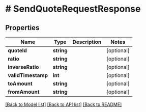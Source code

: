 # # SendQuoteRequestResponse

## Properties

Name | Type | Description | Notes
------------ | ------------- | ------------- | -------------
**quoteId** | **string** |  | [optional]
**ratio** | **string** |  | [optional]
**inverseRatio** | **string** |  | [optional]
**validTimestamp** | **int** |  | [optional]
**toAmount** | **string** |  | [optional]
**fromAmount** | **string** |  | [optional]

[[Back to Model list]](../../README.md#models) [[Back to API list]](../../README.md#endpoints) [[Back to README]](../../README.md)

